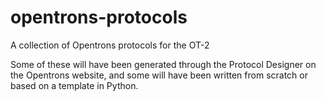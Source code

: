 # opentrons-protocols
A collection of Opentrons protocols for the OT-2

Some of these will have been generated through the Protocol Designer on the Opentrons website, and some will have been written from scratch or based on a template in Python.
